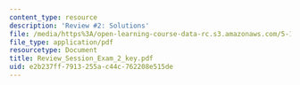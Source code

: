 ```yaml
---
content_type: resource
description: 'Review #2: Solutions'
file: /media/https%3A/open-learning-course-data-rc.s3.amazonaws.com/5-12-organic-chemistry-i-spring-2003/e2b237ff7913255ac44c762208e515de_Review_Session_Exam_2_key.pdf
file_type: application/pdf
resourcetype: Document
title: Review_Session_Exam_2_key.pdf
uid: e2b237ff-7913-255a-c44c-762208e515de
---
```

